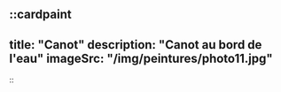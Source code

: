 
::cardpaint
---
title: "Canot"
description: "Canot au bord de l'eau"
imageSrc: "/img/peintures/photo11.jpg"
---
::
